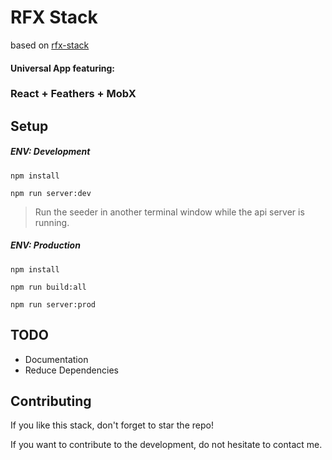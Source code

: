 # RFX Stack
based on [rfx-stack](https://github.com/foxhound87/rfx-stack)

#### Universal App featuring:
### React + Feathers + MobX

## Setup

##### ENV: Development

`npm install`

`npm run server:dev`

> Run the seeder in another terminal window while the api server is running.

##### ENV: Production

`npm install`

`npm run build:all`

`npm run server:prod`

## TODO

- Documentation
- Reduce Dependencies

## Contributing

If you like this stack, don't forget to star the repo!

If you want to contribute to the development, do not hesitate to contact me.

